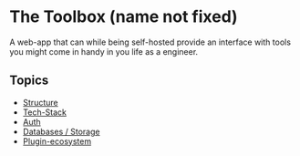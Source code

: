 # The Toolbox (name not fixed)
A web-app that can while being self-hosted provide an interface with tools you might come in handy in you life as a engineer.

## Topics
- [Structure](synopsis/structure.md)
- [Tech-Stack](synopsis/tech-stack.md)
- [Auth](synopsis/Recs/README.md)
- [Databases / Storage]()
- [Plugin-ecosystem](synopsis/plugins.md)